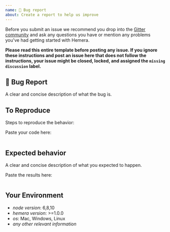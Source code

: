 ```yaml
---
name: 🐛 Bug report
about: Create a report to help us improve
---
```


Before you submit an issue we recommend you drop into the [Gitter community](https://gitter.im/hemerajs/hemera) and ask any questions you have or mention any problems you've had getting started with Hemera.

**Please read this entire template before posting any issue. If you ignore these instructions
and post an issue here that does not follow the instructions, your issue might be closed,
locked, and assigned the `missing discussion` label.**

## 🐛 Bug Report

A clear and concise description of what the bug is.

## To Reproduce

Steps to reproduce the behavior:

Paste your code here:

```js
```

## Expected behavior

A clear and concise description of what you expected to happen.

Paste the results here:

```js
```

## Your Environment

- _node version_: 6,8,10
- _hemera version_: >=1.0.0
- _os_: Mac, Windows, Linux
- _any other relevant information_

